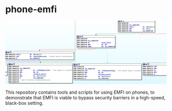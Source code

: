 # phone-emfi

![pewpew](pew.png)

This repository contains tools and scripts for using EMFI on phones, to demonstrate that EMFI is viable to bypass security barriers in a high-speed, black-box setting.

